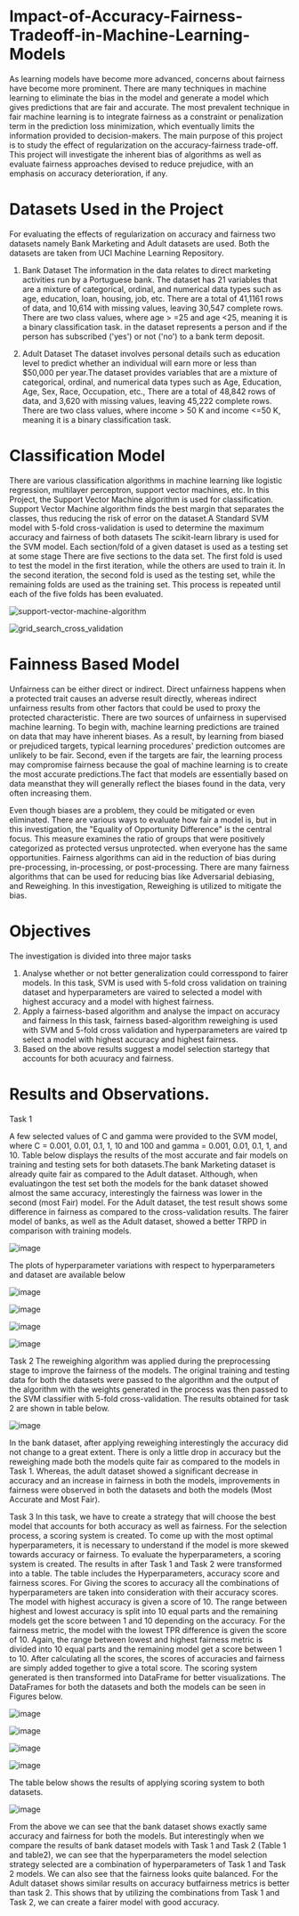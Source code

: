 # Impact-of-Accuracy-Fairness-Tradeoff-in-Machine-Learning-Models
As learning models have become more advanced, concerns about fairness have become more prominent. There are many techniques in machine learning to eliminate the bias in the model and generate a model which gives predictions that are fair and accurate. The most prevalent technique in fair machine learning is to integrate fairness as a constraint or penalization term in the prediction loss minimization, which eventually limits the information provided to decision-makers. 
The main purpose of this project is to study the effect of regularization on the accuracy-fairness trade-off. This project will investigate the inherent bias of algorithms as well as evaluate fairness approaches devised to reduce prejudice, with an emphasis on accuracy deterioration, if any.

# Datasets Used in the Project
For evaluating the effects of regularization on accuracy and fairness two datasets namely Bank Marketing and Adult datasets are used. Both the datasets are taken from UCI Machine Learning Repository. 
1. Bank Dataset
    The information in the data relates to direct marketing activities run by a Portuguese bank. The dataset has 21 variables that are a mixture of categorical, ordinal,     and numerical data types such as age, education, loan, housing, job, etc. There are a total of 41,1161 rows of data, and 10,614 with missing values, leaving 30,547       complete rows. There are two class values, where age > =25 and age <25, meaning it is a binary classification task. in the dataset represents a person and if the         person has subscribed ('yes') or not ('no') to a bank term deposit.
    
2. Adult Dataset
   The dataset involves personal details such as education level to predict whether an individual will earn more or less than $50,000 per year.The dataset provides        variables that are a mixture of categorical, ordinal, and numerical data types such as Age, Education, Age, Sex, Race, Occupation, etc., There are a total of          48,842 rows of data, and 3,620 with missing values, leaving 45,222 complete rows. There are two class values, where income > 50 K and income <=50 K, meaning it is a    binary classification task. 

# Classification Model
There are various classification algorithms in machine learning like logistic regression, multilayer perceptron, support vector machines, etc. In this Project, the 
Support Vector Machine algorithm is used for classification. Support Vector Machine algorithm finds the best margin that separates the classes, thus reducing the risk of error on the dataset.A Standard SVM model with 5-fold cross-validation is used to determine the maximum accuracy and fairness of both datasets The scikit-learn
library is used for the SVM model. Each section/fold of a given dataset is used as a testing set at some stage There are five sections to the data set. The first fold is used to test the model in the first iteration, while the others are used to train it. In the second iteration, the second fold is used as the testing set, while the remaining folds are used as the training set. This process is repeated until each of the five folds has been evaluated.


![support-vector-machine-algorithm](https://user-images.githubusercontent.com/103538049/200060524-ccebe7bf-81c4-416b-9f1e-13defc6d14a4.png)  




![grid_search_cross_validation](https://user-images.githubusercontent.com/103538049/200061007-83b9438e-e292-4431-bfb8-ace7dbc2f6e1.png)


# Fainness Based Model
Unfairness can be either direct or indirect. Direct unfairness happens when a protected trait causes an adverse result directly, whereas indirect unfairness results 
from other factors that could be used to proxy the protected characteristic. There are two sources of unfairness in supervised machine learning. To begin with, machine learning predictions are trained on data that may have inherent biases. As a result, by learning from biased or prejudiced targets, typical learning procedures' 
prediction outcomes are unlikely to be fair. Second, even if the targets are fair, the learning process may compromise fairness because the goal of machine learning 
is to create the most accurate predictions.The fact that models are essentially based on data meansthat they will generally reflect the biases found in the data, 
very often increasing them. 

Even though biases are a problem, they could be mitigated or even eliminated. There are various ways to evaluate how fair a model is, but in this investigation, the "Equality of Opportunity Difference" is the central focus. This measure examines the ratio of groups that were positively categorized as protected versus unprotected. when everyone has the same opportunities. Fairness algorithms can aid in the reduction of bias during pre-processing, in-processing, or post-processing. There are many fairness algorithms that can be used for reducing bias like Adversarial debiasing, and Reweighing. In this investigation, Reweighing is utilized to mitigate the bias. 

# Objectives 
The investigation is divided into three major tasks
1. Analyse whether or not better generalization could corresspond to fairer models.
   In this task, SVM is used with 5-fold cross validation on training dataset and hyperparameters are vaired to selected a model with highest accuracy and a model with    highest fairness.
2. Apply a fairness-based algorithm and analyse the impact on accuracy and fairness
   In this task, fairness based-algorithm reweighing is used with SVM and 5-fold cross validation and hyperparameters are vaired tp select a model with highest            accuracy and highest fairness. 
3. Based on the above results suggest a model selection startegy that accounts for both acuuracy and fairness. 

# Results and Observations. 

Task 1

A few selected values of C and gamma were provided to the SVM model, where C = 0.001, 0.01, 0.1, 1, 10 and 100 and gamma = 0.001, 0.01, 0.1, 1, and 10. Table below displays the results of the most accurate and fair models on training and testing sets for both datasets.The bank Marketing dataset is already quite fair as compared to the Adult dataset. Although, when evaluatingon the test set both the models for the bank dataset showed almost the same accuracy, interestingly the fairness was 
lower in the second (most Fair) model. For the Adult dataset, the test result shows some difference in fairness as compared to the cross-validation results. The fairer model of banks, as well as the Adult dataset, showed a better TRPD in comparison with training models. 

![image](https://user-images.githubusercontent.com/103538049/200065975-0180e4cb-ee2c-4887-ae4c-bbd9a7f4c445.png)


The plots of hyperparameter variations with respect to hyperparameters and dataset are available below

![image](https://user-images.githubusercontent.com/103538049/200066256-5003840b-2094-4c87-98b0-920966ee62e6.png)


![image](https://user-images.githubusercontent.com/103538049/200066318-d2333a23-a73e-4bcd-975c-d1430170e115.png)


![image](https://user-images.githubusercontent.com/103538049/200066387-4eb17c6b-1e76-4527-95e3-b0d5a943d1e9.png)


![image](https://user-images.githubusercontent.com/103538049/200066447-363455bd-343c-4214-a2a9-e668a58568eb.png)



Task 2
The reweighing algorithm was applied during the preprocessing stage to improve the fairness of the models. The original training and testing data for both the datasets were passed to the algorithm and the output of the algorithm with the weights generated in the process was then passed to the SVM classifier with 5-fold cross-validation. The results obtained for task 2 are shown in table below.


![image](https://user-images.githubusercontent.com/103538049/200066755-c6b9710e-8b19-4bdc-9d8f-b51a72555759.png)


In the bank dataset, after applying reweighing interestingly the accuracy did not change to a great extent. There is only a little drop in accuracy but the reweighing made both the models quite fair as compared to the models in Task 1. Whereas, the adult dataset showed a significant decrease in accuracy and an increase in fairness in both the models, improvements in fairness were observed in both the datasets and both the models (Most Accurate and Most Fair).


Task 3
In this task, we have to create a strategy that will choose the best model that accounts for both accuracy as well as fairness. For the selection process, a scoring system is created. To come up with the most optimal hyperparameters, it is necessary to understand if the model is more skewed towards accuracy or fairness. To evaluate the hyperparameters, a scoring system is created. The results in after Task 1 and Task 2 were transformed into a table. The table includes the Hyperparameters, accuracy score and fairness scores. For Giving the scores to accuracy all the combinations of hyperparameters are taken into consideration with their accuracy scores. The model with highest accuracy is given a score of 10. The range between highest and lowest accuracy is split into 10 equal parts and the remaining models get the score between 1 and 10 depending on the accuracy. For the fairness metric, the model with the lowest TPR difference is given the score of 10. Again, the range between lowest and highest fairness metric is divided into 10 equal parts and the remaining model get a score between 1 to 10. After calculating all the scores, the scores of accuracies and fairness are simply added together to give a total score. The scoring system generated is then transformed into DataFrame for better visualizations. The DataFrames for both the datasets and both the models can be seen in Figures below.

![image](https://user-images.githubusercontent.com/103538049/200067529-61a9d996-6d79-4d85-8d6f-da1df7631c8e.png)



![image](https://user-images.githubusercontent.com/103538049/200067746-02ef70e0-7418-4381-8048-62703ed84c7b.png)



![image](https://user-images.githubusercontent.com/103538049/200067898-b111a386-a52f-4d1a-9fa6-dac214a03088.png)



![image](https://user-images.githubusercontent.com/103538049/200067952-15474007-d7d9-42c7-b985-9a83f12e24bb.png)



The table below shows the results of applying scoring system to both datasets. 

![image](https://user-images.githubusercontent.com/103538049/200068310-f052ce2a-2d70-46c7-9451-c523505ed8ff.png)


From the above we can see that the bank dataset shows exactly same accuracy and fairness for both the models. But interestingly when we compare the results of bank dataset models with Task 1 and Task 2 (Table 1 and table2), we can see that the hyperparameters the model selection strategy selected are a combination of hyperparameters of Task 1 and Task 2 models. We can also see that the fairness looks quite balanced. For the Adult dataset shows similar results on accuracy butfairness metrics is better than task 2. This shows that by utilizing the combinations from Task 1 and Task 2, we can create a fairer model with good accuracy. 


